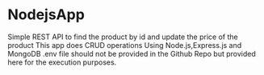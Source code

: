 # NodejsApp
Simple REST API to find the product by id and update the price of the product
This app does CRUD operations Using Node.js,Express.js and MongoDB
.env file should not be provided in the Github Repo but provided here for the execution purposes.


